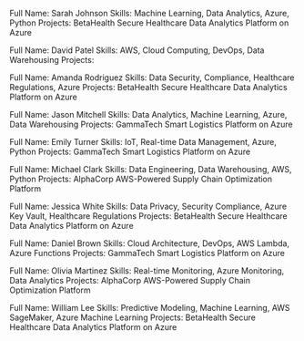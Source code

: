 Full Name: Sarah Johnson
Skills: Machine Learning, Data Analytics, Azure, Python
Projects: BetaHealth Secure Healthcare Data Analytics Platform on Azure

Full Name: David Patel
Skills: AWS, Cloud Computing, DevOps, Data Warehousing
Projects: 

Full Name: Amanda Rodriguez
Skills: Data Security, Compliance, Healthcare Regulations, Azure
Projects: BetaHealth Secure Healthcare Data Analytics Platform on Azure

Full Name: Jason Mitchell
Skills: Data Analytics, Machine Learning, Azure, Data Warehousing
Projects: GammaTech Smart Logistics Platform on Azure

Full Name: Emily Turner
Skills: IoT, Real-time Data Management, Azure, Python
Projects: GammaTech Smart Logistics Platform on Azure

Full Name: Michael Clark
Skills: Data Engineering, Data Warehousing, AWS, Python
Projects: AlphaCorp AWS-Powered Supply Chain Optimization Platform

Full Name: Jessica White
Skills: Data Privacy, Security Compliance, Azure Key Vault, Healthcare Regulations
Projects: BetaHealth Secure Healthcare Data Analytics Platform on Azure

Full Name: Daniel Brown
Skills: Cloud Architecture, DevOps, AWS Lambda, Azure Functions
Projects: GammaTech Smart Logistics Platform on Azure

Full Name: Olivia Martinez
Skills: Real-time Monitoring, Azure Monitoring, Data Analytics
Projects: AlphaCorp AWS-Powered Supply Chain Optimization Platform

Full Name: William Lee
Skills: Predictive Modeling, Machine Learning, AWS SageMaker, Azure Machine Learning
Projects: BetaHealth Secure Healthcare Data Analytics Platform on Azure